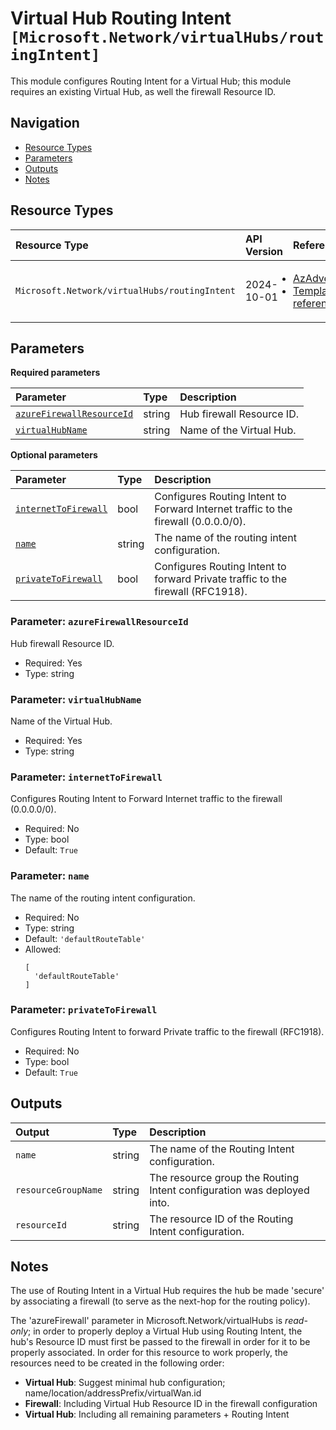 # Virtual Hub Routing Intent `[Microsoft.Network/virtualHubs/routingIntent]`

This module configures Routing Intent for a Virtual Hub; this module requires an existing Virtual Hub, as well the firewall Resource ID.

## Navigation

- [Resource Types](#Resource-Types)
- [Parameters](#Parameters)
- [Outputs](#Outputs)
- [Notes](#Notes)

## Resource Types

| Resource Type | API Version | References |
| :-- | :-- | :-- |
| `Microsoft.Network/virtualHubs/routingIntent` | 2024-10-01 | <ul style="padding-left: 0px;"><li>[AzAdvertizer](https://www.azadvertizer.net/azresourcetypes/microsoft.network_virtualhubs_routingintent.html)</li><li>[Template reference](https://learn.microsoft.com/en-us/azure/templates/Microsoft.Network/2024-10-01/virtualHubs/routingIntent)</li></ul> |

## Parameters

**Required parameters**

| Parameter | Type | Description |
| :-- | :-- | :-- |
| [`azureFirewallResourceId`](#parameter-azurefirewallresourceid) | string | Hub firewall Resource ID. |
| [`virtualHubName`](#parameter-virtualhubname) | string | Name of the Virtual Hub. |

**Optional parameters**

| Parameter | Type | Description |
| :-- | :-- | :-- |
| [`internetToFirewall`](#parameter-internettofirewall) | bool | Configures Routing Intent to Forward Internet traffic to the firewall (0.0.0.0/0). |
| [`name`](#parameter-name) | string | The name of the routing intent configuration. |
| [`privateToFirewall`](#parameter-privatetofirewall) | bool | Configures Routing Intent to forward Private traffic to the firewall (RFC1918). |

### Parameter: `azureFirewallResourceId`

Hub firewall Resource ID.

- Required: Yes
- Type: string

### Parameter: `virtualHubName`

Name of the Virtual Hub.

- Required: Yes
- Type: string

### Parameter: `internetToFirewall`

Configures Routing Intent to Forward Internet traffic to the firewall (0.0.0.0/0).

- Required: No
- Type: bool
- Default: `True`

### Parameter: `name`

The name of the routing intent configuration.

- Required: No
- Type: string
- Default: `'defaultRouteTable'`
- Allowed:
  ```Bicep
  [
    'defaultRouteTable'
  ]
  ```

### Parameter: `privateToFirewall`

Configures Routing Intent to forward Private traffic to the firewall (RFC1918).

- Required: No
- Type: bool
- Default: `True`

## Outputs

| Output | Type | Description |
| :-- | :-- | :-- |
| `name` | string | The name of the Routing Intent configuration. |
| `resourceGroupName` | string | The resource group the Routing Intent configuration was deployed into. |
| `resourceId` | string | The resource ID of the Routing Intent configuration. |

## Notes

The use of Routing Intent in a Virtual Hub requires the hub be made 'secure' by associating a firewall (to serve as the next-hop for the routing policy).

The 'azureFirewall' parameter in Microsoft.Network/virtualHubs is *read-only*; in order to properly deploy a Virtual Hub using Routing Intent, the hub's Resource ID must first be passed to the firewall in order for it to be properly associated. In order for this resource to work properly, the resources need to be created in the following order:

- **Virtual Hub**: Suggest minimal hub configuration; name/location/addressPrefix/virtualWan.id
- **Firewall**: Including Virtual Hub Resource ID in the firewall configuration
- **Virtual Hub**: Including all remaining parameters + Routing Intent
